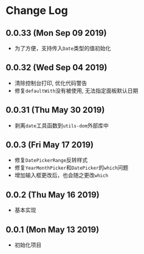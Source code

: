 # Change Log

## 0.0.33 (Mon Sep 09 2019)

-   为了方便，支持传入`Date`类型的值初始化

## 0.0.32 (Wed Sep 04 2019)

-   清除控制台打印, 优化代码警告
-   修复`defaultWith`没有被使用, 无法指定面板默认日期

## 0.0.31 (Thu May 30 2019)

-   剥离`date`工具函数到`utils-dom`外部库中

## 0.0.3 (Fri May 17 2019)

-   修复`DatePickerRange`反转样式
-   修复`YearMonthPicker`和`DatePicker`的`which`问题
-   增加输入框更改后，也会随之更改`which`

## 0.0.2 (Thu May 16 2019)

-   基本实现

## 0.0.1 (Mon May 13 2019)

-   初始化项目
